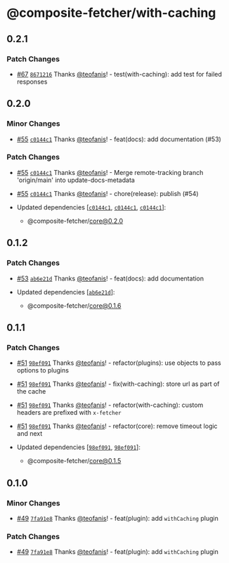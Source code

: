 # @composite-fetcher/with-caching

## 0.2.1

### Patch Changes

- [#67](https://github.com/teofanis/composite-fetcher/pull/67) [`8671216`](https://github.com/teofanis/composite-fetcher/commit/86712160dacba0a4f966e604e3bc9c5e13fe2d02) Thanks [@teofanis](https://github.com/teofanis)! - test(with-caching): add test for failed responses

## 0.2.0

### Minor Changes

- [#55](https://github.com/teofanis/composite-fetcher/pull/55) [`c0144c1`](https://github.com/teofanis/composite-fetcher/commit/c0144c1ba2cf3a7179435de67be51b3c5e176bd9) Thanks [@teofanis](https://github.com/teofanis)! - feat(docs): add documentation (#53)

### Patch Changes

- [#55](https://github.com/teofanis/composite-fetcher/pull/55) [`c0144c1`](https://github.com/teofanis/composite-fetcher/commit/c0144c1ba2cf3a7179435de67be51b3c5e176bd9) Thanks [@teofanis](https://github.com/teofanis)! - Merge remote-tracking branch 'origin/main' into update-docs-metadata

- [#55](https://github.com/teofanis/composite-fetcher/pull/55) [`c0144c1`](https://github.com/teofanis/composite-fetcher/commit/c0144c1ba2cf3a7179435de67be51b3c5e176bd9) Thanks [@teofanis](https://github.com/teofanis)! - chore(release): publish (#54)

- Updated dependencies [[`c0144c1`](https://github.com/teofanis/composite-fetcher/commit/c0144c1ba2cf3a7179435de67be51b3c5e176bd9), [`c0144c1`](https://github.com/teofanis/composite-fetcher/commit/c0144c1ba2cf3a7179435de67be51b3c5e176bd9), [`c0144c1`](https://github.com/teofanis/composite-fetcher/commit/c0144c1ba2cf3a7179435de67be51b3c5e176bd9)]:
  - @composite-fetcher/core@0.2.0

## 0.1.2

### Patch Changes

- [#53](https://github.com/teofanis/composite-fetcher/pull/53) [`ab6e21d`](https://github.com/teofanis/composite-fetcher/commit/ab6e21d4b5717a9e5717f7a3cb9b5feb5f50cf87) Thanks [@teofanis](https://github.com/teofanis)! - feat(docs): add documentation

- Updated dependencies [[`ab6e21d`](https://github.com/teofanis/composite-fetcher/commit/ab6e21d4b5717a9e5717f7a3cb9b5feb5f50cf87)]:
  - @composite-fetcher/core@0.1.6

## 0.1.1

### Patch Changes

- [#51](https://github.com/teofanis/composite-fetcher/pull/51) [`98ef091`](https://github.com/teofanis/composite-fetcher/commit/98ef091783eb8c83309b08f2804c30c4e9216684) Thanks [@teofanis](https://github.com/teofanis)! - refactor(plugins): use objects to pass options to plugins

- [#51](https://github.com/teofanis/composite-fetcher/pull/51) [`98ef091`](https://github.com/teofanis/composite-fetcher/commit/98ef091783eb8c83309b08f2804c30c4e9216684) Thanks [@teofanis](https://github.com/teofanis)! - fix(with-caching): store url as part of the cache

- [#51](https://github.com/teofanis/composite-fetcher/pull/51) [`98ef091`](https://github.com/teofanis/composite-fetcher/commit/98ef091783eb8c83309b08f2804c30c4e9216684) Thanks [@teofanis](https://github.com/teofanis)! - refactor(with-caching): custom headers are prefixed with `x-fetcher`

- [#51](https://github.com/teofanis/composite-fetcher/pull/51) [`98ef091`](https://github.com/teofanis/composite-fetcher/commit/98ef091783eb8c83309b08f2804c30c4e9216684) Thanks [@teofanis](https://github.com/teofanis)! - refactor(core): remove timeout logic and next

- Updated dependencies [[`98ef091`](https://github.com/teofanis/composite-fetcher/commit/98ef091783eb8c83309b08f2804c30c4e9216684), [`98ef091`](https://github.com/teofanis/composite-fetcher/commit/98ef091783eb8c83309b08f2804c30c4e9216684)]:
  - @composite-fetcher/core@0.1.5

## 0.1.0

### Minor Changes

- [#49](https://github.com/teofanis/composite-fetcher/pull/49) [`7fa91e8`](https://github.com/teofanis/composite-fetcher/commit/7fa91e8a8120c4a01d4d3e8ff6cbb5a6a8455ec8) Thanks [@teofanis](https://github.com/teofanis)! - feat(plugin): add `withCaching` plugin

### Patch Changes

- [#49](https://github.com/teofanis/composite-fetcher/pull/49) [`7fa91e8`](https://github.com/teofanis/composite-fetcher/commit/7fa91e8a8120c4a01d4d3e8ff6cbb5a6a8455ec8) Thanks [@teofanis](https://github.com/teofanis)! - feat(plugin): add `withCaching` plugin
